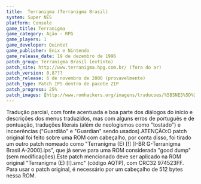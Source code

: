 ```yaml
---
title:  Terranigma (Terranigma Brasil)
system: Super NES
platform: Console
game_title: Terranigma
game_category: Ação - RPG
game_players: 1
game_developer: Quintet
game_publisher: Enix e Nintendo
game_release_date: 19 de dezembro de 1996
patch_group: Terranigma Brasil (extinto)
patch_site: http://www.terranigma.hpg.com.br/ (fora do ar)
patch_version: 0.8???
patch_release: 6 de novembro de 2000 (provavelmente)
patch_type: Patch IPS dentro de pacote ZIP
patch_progress: 25%
patch_images: [http://www.romhackers.org/imagens/traducoes/%5BSNES%5D%20Terranigma%20-%201.png,http://www.romhackers.org/imagens/traducoes/%5BSNES%5D%20Terranigma%20-%20Terranigma%20Brasil%20-%202.png,http://www.romhackers.org/imagens/traducoes/%5BSNES%5D%20Terranigma%20-%20Terranigma%20Brasil%20-%203.png]
---
```

Tradução parcial, com fonte acentuada e boa parte dos diálogos do início e descrições dos menus traduzidos, mas com alguns erros de português e de pontuação, traduções literais (além de neologismos como "tostado") e incoerências ("Guardião" e "Guardian" sendo usados).ATENÇÃO:O patch original foi feito sobre uma ROM com cabeçalho, por conta disso, foi tirado um outro patch nomeado como "Terranigma (E) [!] [I-BR G-Terranigma Brasil A-2000].ips", que já serve para uma ROM considerada "good dump" (sem modificações).Este patch mencionado deve ser aplicado na ROM original "Terranigma (E) [!].smc" (código AQTP), com CRC32 974523FF. Para usar o patch original, é necessário por um cabeçalho de 512 bytes nessa ROM.
